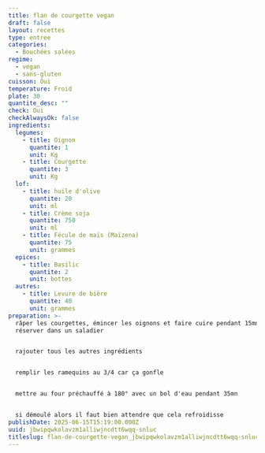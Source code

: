 ```yaml
---
title: flan de courgette vegan
draft: false
layout: recettes
type: entree
categories:
  - Bouchées salées
regime:
  - vegan
  - sans-gluten
cuisson: Oui
temperature: Froid
plate: 30
quantite_desc: ""
check: Oui
checkAlwaysOk: false
ingredients:
  legumes:
    - title: Oignon
      quantite: 1
      unit: Kg
    - title: Courgette
      quantite: 3
      unit: Kg
  lof:
    - title: huile d'olive
      quantite: 20
      unit: ml
    - title: Crème soja
      quantite: 750
      unit: ml
    - title: Fécule de maïs (Maïzena)
      quantite: 75
      unit: grammes
  epices:
    - title: Basilic
      quantite: 2
      unit: bottes
  autres:
    - title: Levure de bière
      quantite: 40
      unit: grammes
preparation: >-
  râper les courgettes, émincer les oignons et faire cuire pendant 15mn,
  réserver dans un saladier


  rajouter tous les autres ingrédients


  remplir les ramequins au 3/4 car ça gonfle


  mettre au four préchauffé à 180° avec un bol d'eau pendant 35mn


  si démoulé alors il faut bien attendre que cela refroidisse
publishDate: 2025-06-15T15:19:00.000Z
uuid: jbwipqwkolavzm1alliwjncdtt6wqq-snluc
titleslug: flan-de-courgette-vegan_jbwipqwkolavzm1alliwjncdtt6wqq-snluc
---
```

